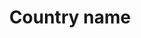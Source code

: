 ---
title: 'Country name'
field: 'is.coverage.country'
slug: 'global-country-name'
description: 'Popular names for countries'
comment: 'select from control list'
required: False
vocabulary: 'vocabulary.txt'
module: 'Coverage'
cluster: 'Global'
policy: 'Controlled value. Multi select from control list.'
layout: 'home'
---